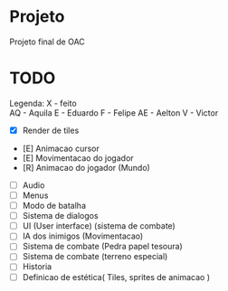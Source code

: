 # Projeto
Projeto final de OAC


# TODO
Legenda: 
X  - feito  
AQ - Aquila
E  - Eduardo
F  - Felipe
AE - Aelton
V  - Victor

- [X] Render de tiles
- [E] Animacao cursor
- [E] Movimentacao do jogador 
- [R] Animacao do jogador (Mundo)
- [ ] Audio
- [ ] Menus
- [ ] Modo de batalha
- [ ] Sistema de dialogos
- [ ] UI (User interface) (sistema de combate)
- [ ] IA dos inimigos (Movimentacao)
- [ ] Sistema de combate (Pedra papel tesoura)
- [ ] Sistema de combate (terreno especial)
- [ ] Historia
- [ ] Definicao de estética( Tiles, sprites de animacao )
